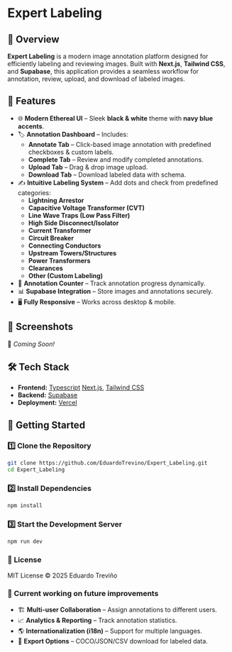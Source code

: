 # Expert Labeling

## 🚀 Overview
**Expert Labeling** is a modern image annotation platform designed for efficiently labeling and reviewing images. Built with **Next.js**, **Tailwind CSS**, and **Supabase**, this application provides a seamless workflow for annotation, review, upload, and download of labeled images.

## 🎯 Features
- 🌐 **Modern Ethereal UI** – Sleek **black & white** theme with **navy blue accents**.
- 🏷️ **Annotation Dashboard** – Includes:
  - **Annotate Tab** – Click-based image annotation with predefined checkboxes & custom labels.
  - **Complete Tab** – Review and modify completed annotations.
  - **Upload Tab** – Drag & drop image upload.
  - **Download Tab** – Download labeled data with schema.
- ✍️ **Intuitive Labeling System** – Add dots and check from predefined categories:
  - **Lightning Arrestor**
  - **Capacitive Voltage Transformer (CVT)**
  - **Line Wave Traps (Low Pass Filter)**
  - **High Side Disconnect/Isolator**
  - **Current Transformer**
  - **Circuit Breaker**
  - **Connecting Conductors**
  - **Upstream Towers/Structures**
  - **Power Transformers**
  - **Clearances**
  - **Other (Custom Labeling)**
- 🔢 **Annotation Counter** – Track annotation progress dynamically.
- 📊 **Supabase Integration** – Store images and annotations securely.
- 🖥️ **Fully Responsive** – Works across desktop & mobile.

## 📸 Screenshots
🚧 *Coming Soon!* 

## 🛠️ Tech Stack
- **Frontend:** [Typescript](https://www.typescriptlang.org/) [Next.js](https://nextjs.org/), [Tailwind CSS](https://tailwindcss.com/)
- **Backend:** [Supabase](https://supabase.com/)
- **Deployment:** [Vercel](https://vercel.com/)
  
## 🚀 Getting Started

### 1️⃣ Clone the Repository
```sh
git clone https://github.com/EduardoTrevino/Expert_Labeling.git
cd Expert_Labeling
```
### 2️⃣ Install Dependencies
```sh
npm install
```
### 3️⃣  Start the Development Server

```sh
npm run dev
```
### 📄 License

MIT License © 2025 Eduardo Treviño

### 🚧 Current working on future improvements
- 🏗️ **Multi-user Collaboration** – Assign annotations to different users.
- 📈 **Analytics & Reporting** – Track annotation statistics.
- 🌎 **Internationalization (i18n)** – Support for multiple languages.
- 🔗 **Export Options** – COCO/JSON/CSV download for labeled data.